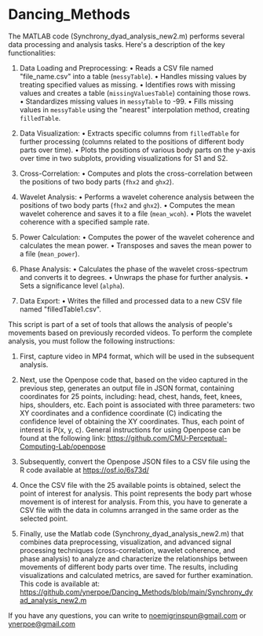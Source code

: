 # Dancing_Methods
The MATLAB code (Synchrony_dyad_analysis_new2.m) performs several data processing and analysis tasks. Here's a description of the key functionalities:

1. Data Loading and Preprocessing:
•	Reads a CSV file named "file_name.csv" into a table (`messyTable`).
•	Handles missing values by treating specified values as missing.
•	Identifies rows with missing values and creates a table (`missingValuesTable`) containing those rows.
•	Standardizes missing values in `messyTable` to -99.
•	Fills missing values in `messyTable` using the "nearest" interpolation method, creating `filledTable`.

2. Data Visualization:
•	Extracts specific columns from `filledTable` for further processing (columns related to the positions of different body parts over time).
•	Plots the positions of various body parts on the y-axis over time in two subplots, providing visualizations for S1 and S2.

3. Cross-Correlation:
•	Computes and plots the cross-correlation between the positions of two body parts (`fhx2` and `ghx2`).

4. Wavelet Analysis:
•	Performs a wavelet coherence analysis between the positions of two body parts (`fhx2` and `ghx2`).
•	Computes the mean wavelet coherence and saves it to a file (`mean_wcoh`).
•	Plots the wavelet coherence with a specified sample rate.

5. Power Calculation:
•	Computes the power of the wavelet coherence and calculates the mean power.
•	Transposes and saves the mean power to a file (`mean_power`).

6. Phase Analysis:
•	Calculates the phase of the wavelet cross-spectrum and converts it to degrees.
•	Unwraps the phase for further analysis.
•	Sets a significance level (`alpha`).

7. Data Export:
•	Writes the filled and processed data to a new CSV file named "filledTable1.csv".

This script is part of a set of tools that allows the analysis of people's movements based on previously recorded videos. To perform the complete analysis, you must follow the following instructions:
1.	First, capture video in MP4 format, which will be used in the subsequent analysis.

2.	Next, use the Openpose code that, based on the video captured in the previous step, generates an output file in JSON format, containing coordinates for 25 points, including: head, chest, hands, feet, knees, hips, shoulders, etc. Each point is associated with three parameters: two XY coordinates and a confidence coordinate (C) indicating the confidence level of obtaining the XY coordinates. Thus, each point of interest is P(x, y, c). General instructions for using Openpose can be found at the following link: https://github.com/CMU-Perceptual-Computing-Lab/openpose

3.	Subsequently, convert the Openpose JSON files to a CSV file using the R code available at https://osf.io/6s73d/

4.	Once the CSV file with the 25 available points is obtained, select the point of interest for analysis. This point represents the body part whose movement is of interest for analysis. From this, you have to generate a CSV file with the data in columns arranged in the same order as the selected point.

5.	Finally, use the Matlab code (Synchrony_dyad_analysis_new2.m) that combines data preprocessing, visualization, and advanced signal processing techniques (cross-correlation, wavelet coherence, and phase analysis) to analyze and characterize the relationships between movements of different body parts over time. The results, including visualizations and calculated metrics, are saved for further examination. This code is available at: https://github.com/ynerpoe/Dancing_Methods/blob/main/Synchrony_dyad_analysis_new2.m 


If you have any questions, you can write to noemigrinspun@gmail.com or ynerpoe@gmail.com
